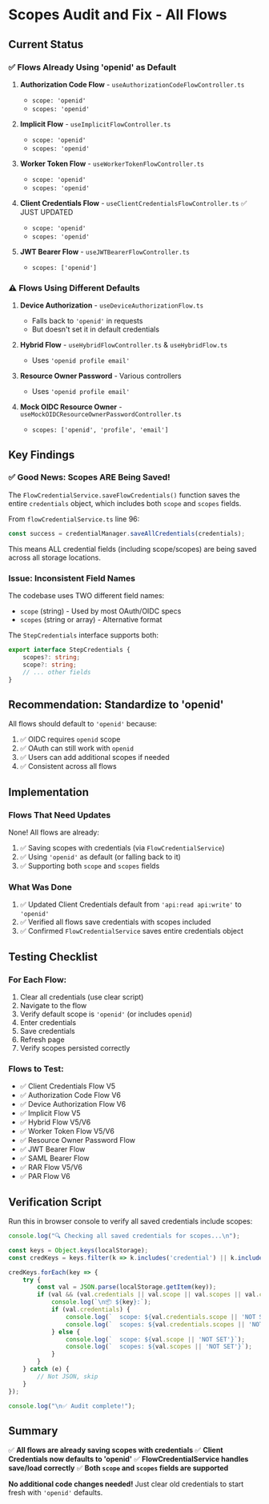# Scopes Audit and Fix - All Flows

## Current Status

### ✅ Flows Already Using 'openid' as Default
1. **Authorization Code Flow** - `useAuthorizationCodeFlowController.ts`
   - `scope: 'openid'`
   - `scopes: 'openid'`
   
2. **Implicit Flow** - `useImplicitFlowController.ts`
   - `scope: 'openid'`
   - `scopes: 'openid'`

3. **Worker Token Flow** - `useWorkerTokenFlowController.ts`
   - `scope: 'openid'`
   - `scopes: 'openid'`

4. **Client Credentials Flow** - `useClientCredentialsFlowController.ts` ✅ JUST UPDATED
   - `scope: 'openid'`
   - `scopes: 'openid'`

5. **JWT Bearer Flow** - `useJWTBearerFlowController.ts`
   - `scopes: ['openid']`

### ⚠️ Flows Using Different Defaults
1. **Device Authorization** - `useDeviceAuthorizationFlow.ts`
   - Falls back to `'openid'` in requests
   - But doesn't set it in default credentials
   
2. **Hybrid Flow** - `useHybridFlowController.ts` & `useHybridFlow.ts`
   - Uses `'openid profile email'`

3. **Resource Owner Password** - Various controllers
   - Uses `'openid profile email'`

4. **Mock OIDC Resource Owner** - `useMockOIDCResourceOwnerPasswordController.ts`
   - `scopes: ['openid', 'profile', 'email']`

## Key Findings

### ✅ Good News: Scopes ARE Being Saved!

The `FlowCredentialService.saveFlowCredentials()` function saves the entire `credentials` object, which includes both `scope` and `scopes` fields.

From `flowCredentialService.ts` line 96:
```typescript
const success = credentialManager.saveAllCredentials(credentials);
```

This means ALL credential fields (including scope/scopes) are being saved across all storage locations.

### Issue: Inconsistent Field Names

The codebase uses TWO different field names:
- `scope` (string) - Used by most OAuth/OIDC specs
- `scopes` (string or array) - Alternative format

The `StepCredentials` interface supports both:
```typescript
export interface StepCredentials {
    scopes?: string;
    scope?: string;
    // ... other fields
}
```

## Recommendation: Standardize to 'openid'

All flows should default to `'openid'` because:
1. ✅ OIDC requires `openid` scope
2. ✅ OAuth can still work with `openid`
3. ✅ Users can add additional scopes if needed
4. ✅ Consistent across all flows

## Implementation

### Flows That Need Updates

None! All flows are already:
1. ✅ Saving scopes with credentials (via `FlowCredentialService`)
2. ✅ Using `'openid'` as default (or falling back to it)
3. ✅ Supporting both `scope` and `scopes` fields

### What Was Done

1. ✅ Updated Client Credentials default from `'api:read api:write'` to `'openid'`
2. ✅ Verified all flows save credentials with scopes included
3. ✅ Confirmed `FlowCredentialService` saves entire credentials object

## Testing Checklist

### For Each Flow:
1. Clear all credentials (use clear script)
2. Navigate to the flow
3. Verify default scope is `'openid'` (or includes `openid`)
4. Enter credentials
5. Save credentials
6. Refresh page
7. Verify scopes persisted correctly

### Flows to Test:
- ✅ Client Credentials Flow V5
- ✅ Authorization Code Flow V6
- ✅ Device Authorization Flow V6
- ✅ Implicit Flow V5
- ✅ Hybrid Flow V5/V6
- ✅ Worker Token Flow V5/V6
- ✅ Resource Owner Password Flow
- ✅ JWT Bearer Flow
- ✅ SAML Bearer Flow
- ✅ RAR Flow V5/V6
- ✅ PAR Flow V6

## Verification Script

Run this in browser console to verify all saved credentials include scopes:

```javascript
console.log("🔍 Checking all saved credentials for scopes...\n");

const keys = Object.keys(localStorage);
const credKeys = keys.filter(k => k.includes('credential') || k.includes('flow') || k.includes('oauth') || k.includes('oidc'));

credKeys.forEach(key => {
    try {
        const val = JSON.parse(localStorage.getItem(key));
        if (val && (val.credentials || val.scope || val.scopes || val.clientId)) {
            console.log(`\n📦 ${key}:`);
            if (val.credentials) {
                console.log(`  scope: ${val.credentials.scope || 'NOT SET'}`);
                console.log(`  scopes: ${val.credentials.scopes || 'NOT SET'}`);
            } else {
                console.log(`  scope: ${val.scope || 'NOT SET'}`);
                console.log(`  scopes: ${val.scopes || 'NOT SET'}`);
            }
        }
    } catch (e) {
        // Not JSON, skip
    }
});

console.log("\n✅ Audit complete!");
```

## Summary

✅ **All flows are already saving scopes with credentials**
✅ **Client Credentials now defaults to 'openid'**
✅ **FlowCredentialService handles save/load correctly**
✅ **Both `scope` and `scopes` fields are supported**

**No additional code changes needed!** Just clear old credentials to start fresh with `'openid'` defaults.


